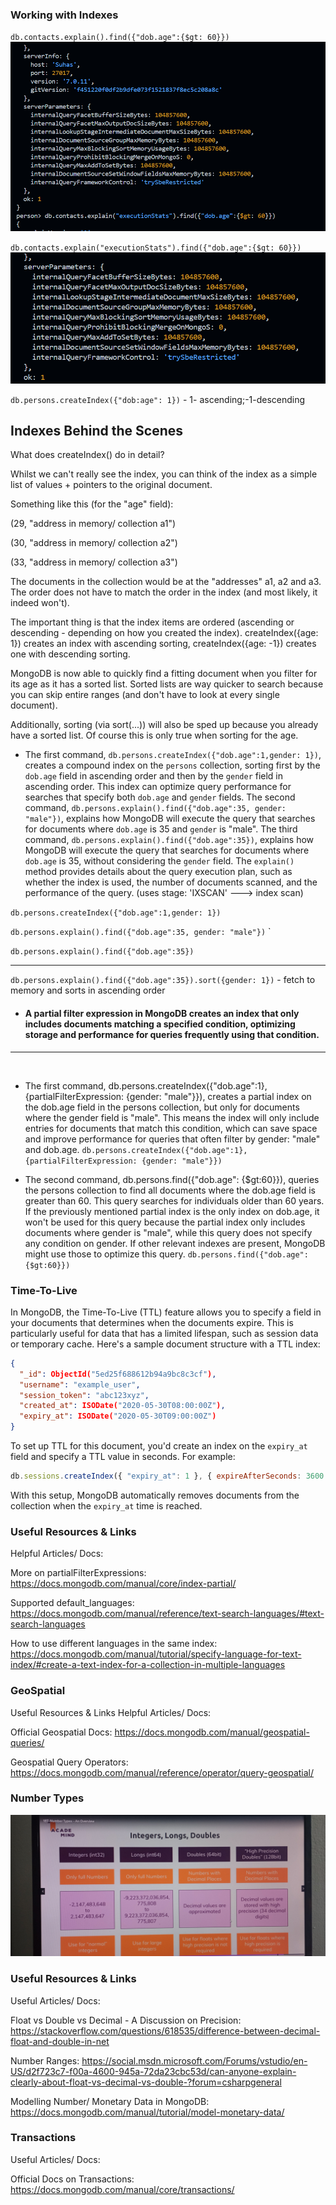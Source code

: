 ### Working with Indexes

`db.contacts.explain().find({"dob.age":{$gt: 60}})`
![alt text](image.png)



`db.contacts.explain("executionStats").find({"dob.age":{$gt: 60}})`
![alt text](image-1.png)


`db.persons.createIndex({"dob:age": 1})` - 1- ascending;-1-descending

## Indexes Behind the Scenes
What does createIndex() do in detail?

Whilst we can't really see the index, you can think of the index as a simple list of values + pointers to the original document.

Something like this (for the "age" field):

(29, "address in memory/ collection a1")

(30, "address in memory/ collection a2")

(33, "address in memory/ collection a3")

The documents in the collection would be at the "addresses" a1, a2 and a3. The order does not have to match the order in the index (and most likely, it indeed won't).

The important thing is that the index items are ordered (ascending or descending - depending on how you created the index). createIndex({age: 1}) creates an index with ascending sorting, createIndex({age: -1}) creates one with descending sorting.

MongoDB is now able to quickly find a fitting document when you filter for its age as it has a sorted list. Sorted lists are way quicker to search because you can skip entire ranges (and don't have to look at every single document).

Additionally, sorting (via sort(...)) will also be sped up because you already have a sorted list. Of course this is only true when sorting for the age.



- The first command, `db.persons.createIndex({"dob.age":1,gender: 1})`, creates a compound index on the `persons` collection, sorting first by the `dob.age` field in ascending order and then by the `gender` field in ascending order. This index can optimize query performance for searches that specify both `dob.age` and `gender` fields. The second command, `db.persons.explain().find({"dob.age":35, gender: "male"})`, explains how MongoDB will execute the query that searches for documents where `dob.age` is 35 and `gender` is "male". The third command, `db.persons.explain().find({"dob.age":35})`, explains how MongoDB will execute the query that searches for documents where `dob.age` is 35, without considering the `gender` field. The `explain()` method provides details about the query execution plan, such as whether the index is used, the number of documents scanned, and the performance of the query.   (uses stage: 'IXSCAN' ---> index scan)

`db.persons.createIndex({"dob.age":1,gender: 1})`


`db.persons.explain().find({"dob.age":35, gender: "male"})`
`

`db.persons.explain().find({"dob.age":35})`


<hr>

`db.persons.explain().find({"dob.age":35}).sort({gender: 1})`  - fetch to memory and sorts in ascending order



- #### A partial filter expression in MongoDB creates an index that only includes documents matching a specified condition, optimizing storage and performance for queries frequently using that condition.

<hr>
<br>

- The first command, db.persons.createIndex({"dob.age":1},{partialFilterExpression: {gender: "male"}}), creates a partial index on the dob.age field in the persons collection, but only for documents where the gender field is "male". This means the index will only include entries for documents that match this condition, which can save space and improve performance for queries that often filter by gender: "male" and dob.age.
`db.persons.createIndex({"dob.age":1},{partialFilterExpression: {gender: "male"}})`





- The second command, db.persons.find({"dob.age": {$gt:60}}), queries the persons collection to find all documents where the dob.age field is greater than 60. This query searches for individuals older than 60 years. If the previously mentioned partial index is the only index on dob.age, it won't be used for this query because the partial index only includes documents where gender is "male", while this query does not specify any condition on gender. If other relevant indexes are present, MongoDB might use those to optimize this query.
`db.persons.find({"dob.age": {$gt:60}})`


### Time-To-Live
In MongoDB, the Time-To-Live (TTL) feature allows you to specify a field in your documents that determines when the documents expire. This is particularly useful for data that has a limited lifespan, such as session data or temporary cache. Here's a sample document structure with a TTL index:

```json
{
  "_id": ObjectId("5ed25f688612b94a9bc8c3cf"),
  "username": "example_user",
  "session_token": "abc123xyz",
  "created_at": ISODate("2020-05-30T08:00:00Z"),
  "expiry_at": ISODate("2020-05-30T09:00:00Z")
}
```

To set up TTL for this document, you'd create an index on the `expiry_at` field and specify a TTL value in seconds. For example:

```javascript
db.sessions.createIndex({ "expiry_at": 1 }, { expireAfterSeconds: 3600 })
```

With this setup, MongoDB automatically removes documents from the collection when the `expiry_at` time is reached.



### Useful Resources & Links
Helpful Articles/ Docs:

More on partialFilterExpressions: https://docs.mongodb.com/manual/core/index-partial/

Supported default_languages: https://docs.mongodb.com/manual/reference/text-search-languages/#text-search-languages

How to use different languages in the same index: https://docs.mongodb.com/manual/tutorial/specify-language-for-text-index/#create-a-text-index-for-a-collection-in-multiple-languages




### GeoSpatial
Useful Resources & Links
Helpful Articles/ Docs:

Official Geospatial Docs: https://docs.mongodb.com/manual/geospatial-queries/

Geospatial Query Operators: https://docs.mongodb.com/manual/reference/operator/query-geospatial/






### Number Types

![alt text](IMG_20240607_230125359.jpg)


### Useful Resources & Links
Useful Articles/ Docs:

Float vs Double vs Decimal - A Discussion on Precision: https://stackoverflow.com/questions/618535/difference-between-decimal-float-and-double-in-net

Number Ranges: https://social.msdn.microsoft.com/Forums/vstudio/en-US/d2f723c7-f00a-4600-945a-72da23cbc53d/can-anyone-explain-clearly-about-float-vs-decimal-vs-double-?forum=csharpgeneral

Modelling Number/ Monetary Data in MongoDB: https://docs.mongodb.com/manual/tutorial/model-monetary-data/



### Transactions
Useful Articles/ Docs:

Official Docs on Transactions: https://docs.mongodb.com/manual/core/transactions/
